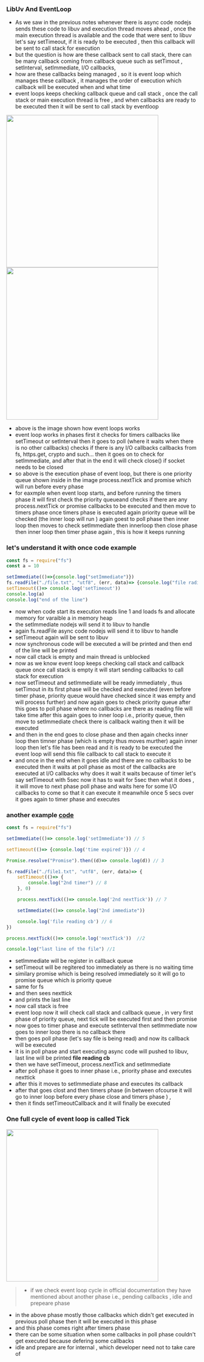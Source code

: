 ### LibUv And EventLoop
- As we saw in the previous notes whenever there is async code nodejs sends these code to libuv and execution thread moves ahead , once the main execution thread is available and the code that were sent to libuv let's say setTimeout, if it is ready to be executed , then this callback will be sent to call stack for execution
- but the question is how are these callback sent to call stack, there can be many callback coming from callback queue such as setTimout , setInterval, setImmediate, I/O callbacks,
- how are these callbacks being managed , so it is event loop which manages these callback , it manages the order of execution which callback will be executed when and what time
- event loops keeps checking callback queue and call stack , once the call stack or main execution thread is free , and when callbacks are ready to be executed then it will be sent to call stack by eventloop
<img width=400 height=400 src="https://github.com/user-attachments/assets/5d2f0407-c58e-4c5b-9354-bf0836b96f45">

<img width=400 height=400 src="https://github.com/user-attachments/assets/8e349e63-6b98-412f-8913-d9674eeaaea7">

- above is the image shown how event loops works
- event loop works in phases first it checks for timers callbacks like setTimeout or setInterval then it goes to poll (where it waits when there is no other callbacks) checks if there is any I/O callbacks callbacks from fs, https.get, crypto and such... then it goes on to check for setImmediate, and after that in the end it will check close() if socket needs to be closed
- so above is the execution phase of event loop, but there is one priority queue shown inside in the image process.nextTick and promise which will run before every phase
- for eaxmple when event loop starts, and before running the timers phase it will first check the priority queueand checks if there are any process.nextTick or promise callbacks to be executed and then move to timers phase once timers phase is executed again priority queue will be checked (the inner loop will run ) again goest to poll phase then inner loop then moves to check setImmediate then innerloop then close phase then inner loop then timer phase again , this is how it keeps running

### let's understand it with once code example

```js
const fs = require("fs")
const a = 10

setImmediate(()=>{console.log("setImmediate")})
fs.readFile("./file.txt", "utf8", (err, data)=> {console.log("file rading callback")})
setTimeout(()=> console.log('setTimeout'))
console.log(a)
console.log("end of the line")
```

- now when code start its execution reads line 1 and loads fs and allocate memory for varaible a in memory heap
- the setImmediate nodejs will send it to libuv to handle
- again fs.readFile async code nodejs will send it to libuv to handle
- setTimeout again will be sent to libuv
- now synchronous code will be executed a will be printed and then end of the line will be printed
- now call ctack is empty and main thread is unblocked
- now as we know event loop keeps checking call stack and callback queue once call stack is empty it will start sending callbacks to call stack for execution
- now setTimeout and setImmediate will be ready immediately , thus setTimout in its first phase will be checked and executed (even before timer phase, priority queue would have checked since it was empty and will process further) and now again goes to check priority queue after this goes to poll phase where no callbacks are there as reading file will take time after this again goes to inner loop i.e., priority queue, then move to setImmediate check there is callback waiting then it will be executed
- and then in the end goes to close phase and then again checks inner loop then timner phase (which is empty thus moves murther) again inner loop then let's file has been read and it is ready to be executed the event loop will send this file callback to call stack to execute it
- and once in the end when it goes idle and there are no callbacks to be executed then it waits at poll phase as most of the callbacks are executed at I/O callbacks why does it wait it waits because of timer let's say setTimeout with 5sec now it has to wait for 5sec then what it does , it will move to next phase poll phase and waits here for some I/O callbacks to come so that it can execute it meanwhile once 5 secs over it goes again to timer phase and executes


### another example [code](https://github.com/Maniabhishek/NodeJS/blob/main/Section1/code/3.async/eventLoopExplained2.js)
```js
const fs = require("fs")

setImmediate(()=> console.log('setImmediate')) // 5

setTimeout(()=> {console.log('time expired')}) // 4

Promise.resolve("Promise").then((d)=> console.log(d)) // 3

fs.readFile("./file1.txt", "utf8", (err, data)=> {
    setTimeout(()=> {
        console.log("2nd timer") // 8
    }, 0)

    process.nextTick(()=> console.log('2nd nextTick')) // 7

    setImmediate(()=> console.log("2nd immediate"))

    console.log('file reading cb') // 6
})

process.nextTick(()=> console.log('nextTick'))  //2

console.log("last line of the file") //1
```
- setImmediate will be register in callback queue
- setTimeout will be regitered too immediately as there is no waiting time
- similary promise which is being resolved immediately so it will go to promise queue which is priority queue
- same for fs
- and then sees nexttick
- and prints the last line
- now call stack is free
- event loop now it will check call stack and callback queue , in very first phase of priority queue, next tick will be executed first and then promise
- now goes to timer phase and execute setInterval then setImmediate now goes to inner loop there is no callback there
- then goes poll phase (let's say file is being read) and now its callback will be executed
- it is in poll phase and start executing async code will pushed to libuv, last line will be printed **file reading cb**
- then we have setTimeout, process.nextTick and setImmediate
- after poll phase it goes to inner phase i.e., priority phase and executes nexttick
- after this it moves to setImmediate phase and executes its callback
- after that goes clost and then timers phase (in between ofcourse it will go to inner loop before every phase close and timers phase ) ,
- then it finds setTimeoutCallback and it will finally be executed


### One full cycle of event loop is called Tick
<img width=400 height=400 src="https://github.com/user-attachments/assets/d91cbed6-d9cb-4251-8b5b-1cb4e0e0f02b" />

> - if we check event loop cycle in official documentation they have mentioned about another phase i.e., pending callbacks , idle and prepeare phase
- in the above phase mostly those callbacks which didn't get executed in previous poll phase then it will be executed in this phase
- and this phase comes right after timers phase
- there can be some situation when some callbacks in poll phase couldn't get executed because defering some callbacks
- idle and prepare are for internal , which developer need not to take care of
